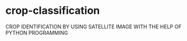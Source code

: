 # crop-classification
CROP IDENTIFICATION BY USING SATELLITE IMAGE WITH THE HELP OF PYTHON PROGRAMMING
